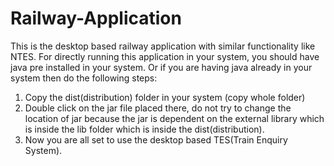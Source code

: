 # Railway-Application
This is the desktop based railway application with similar functionality like NTES.
For directly running this application in your system, you should have java pre installed in your system.
Or if you are having java already in your system then do the following steps:

1. Copy the dist(distribution) folder in your system (copy whole folder)
2. Double click on the jar file placed there, do not try to change the location of jar because the jar is dependent on the external library    which is inside the lib folder which is inside the dist(distribution).
3. Now you are all set to use the desktop based TES(Train Enquiry System).

